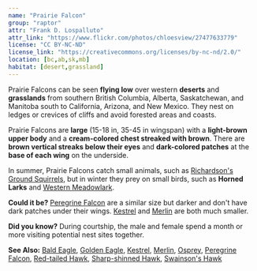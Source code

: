```yaml
---
name: "Prairie Falcon"
group: "raptor"
attr: "Frank D. Lospalluto"
attr_link: "https://www.flickr.com/photos/chloesview/27477633779"
license: "CC BY-NC-ND"
license_link: "https://creativecommons.org/licenses/by-nc-nd/2.0/"
location: [bc,ab,sk,mb]
habitat: [desert,grassland]
---
```

Prairie Falcons can be seen **flying low** over western **deserts** and **grasslands** from southern British Columbia, Alberta, Saskatchewan, and Manitoba south to California, Arizona, and New Mexico. They nest on ledges or crevices of cliffs and avoid forested areas and coasts.

Prairie Falcons are **large** (15-18 in, 35-45 in wingspan) with a **light-brown upper body** and a **cream-colored chest streaked with brown**. There are **brown vertical streaks below their eyes** and **dark-colored patches** at the **base of each wing** on the underside.

In summer, Prairie Falcons catch small animals, such as [Richardson's Ground Squirrels](/animals/richgs/), but in winter they prey on small birds, such as **Horned Larks** and [Western Meadowlark](/birds/westmlark/).

**Could it be?** [Peregrine Falcon](/birds/peregrine/) are a similar size but darker and don't have dark patches under their wings. [Kestrel](/birds/kestrel/) and [Merlin](/birds/merlin/) are both much smaller.

**Did you know?** During courtship, the male and female spend a month or more visiting potential nest sites together.

<!-- generated, do not edit -->
**See Also:**
[Bald Eagle](/birds/baldeagle/),
[Golden Eagle](/birds/goldeagl/),
[Kestrel](/birds/kestrel/),
[Merlin](/birds/merlin/),
[Osprey](/birds/osprey/),
[Peregrine Falcon](/birds/peregrine/),
[Red-tailed Hawk](/birds/redtail/),
[Sharp-shinned Hawk](/birds/shshawk/),
[Swainson's Hawk](/birds/swahawk/)
